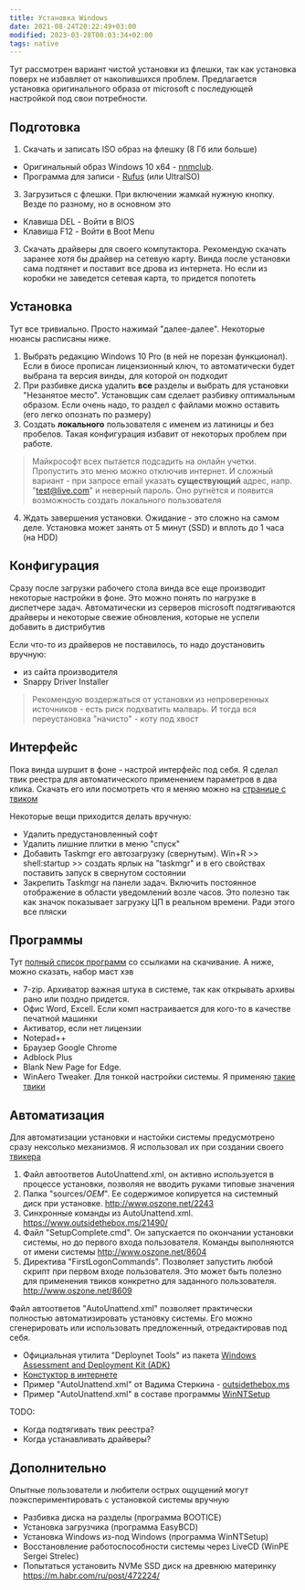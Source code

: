 ```yaml
---
title: Установка Windows
date: 2021-08-24T20:22:49+03:00
modified: 2023-03-28T00:03:34+02:00
tags: native
---
```




Тут рассмотрен вариант чистой установки из флешки, так как установка поверх не избавляет от накопившихся проблем. Предлагается установка оригинального образа от microsoft с последующей настройкой под свои потребности.
 
## Подготовка
1. Скачать и записать ISO образ на флешку (8 Гб или больше) 
- Оригинальный образ Windows 10 x64 - [nnmclub](http://nnmclub.to/forum/tracker.php?f=504&nm=windows). 
- Программа для записи - [Rufus](https://rufus.ie/) (или UltraISO)


3. Загрузиться с флешки. При включении жамкай нужную кнопку. Везде по разному, но в основном это
- Клавиша DEL - Войти в BIOS 
- Клавиша F12 - Войти в Boot Menu

3. Скачать драйверы для своего компутактора. Рекомендую скачать заранее хотя бы драйвер на сетевую карту. Винда после установки сама подтянет и поставит все дрова из интернета. Но если из коробки не заведется сетевая карта, то придется попотеть

## Установка
Тут все тривиально. Просто нажимай "далее-далее". Некоторые нюансы расписаны ниже.

1. Выбрать редакцию Windows 10 Pro (в ней не порезан функционал). Если в биосе прописан лицензионный ключ, то автоматически будет выбрана та версия винды, для которой он подходит
2. При разбивке диска удалить **все** разделы и выбрать для установки "Незанятое место". Установщик сам сделает разбивку оптимальным образом. Если очень надо, то раздел с файлами можно оставить (его легко опознать по размеру)
3. Создать **локального** пользователя с именем из латиницы и без пробелов. Такая конфигурация избавит от некоторых проблем при работе. 
> Майкрософт всех пытается подсадить на онлайн учетки. Пропустить это меню можно отключив интернет. И сложный вариант - при запросе email указать **существующий** адрес, напр. "test@live.com" и неверный пароль. Оно ругнётся и появится возможность создать локального пользователя
4. Ждать завершения установки. Ожидание - это сложно на самом деле. Установка может занять от 5 минут (SSD) и вплоть до 1 часа (на HDD)

## Конфигурация
Сразу после загрузки рабочего стола винда все еще производит некоторые настройки в фоне. Это можно понять по нагрузке в диспетчере задач. Автоматически из серверов microsoft подтягиваются драйверы и некоторые свежие обновления, которые не успели добавить в дистрибутив

Если что-то из драйверов не поставилось, то надо доустановить вручную:
- из сайта производителя
- Snappy Driver Installer

> Рекомендую воздержаться от установки из непроверенных источников - есть риск подхватить малварь. И тогда вся переустановка "начисто" - коту под хвост

## Интерфейс
Пока винда шуршит в фоне - настрой интерфейс под себя. Я сделал твик реестра для автоматического применением параметров в два клика. Скачать его или посмотреть что я меняю можно на [странице с твиком](../projects/tweaker.md)

Некоторые вещи приходится делать вручную:
- Удалить предустановленный софт
- Удалить лишние плитки в меню "спуск"
- Добавить Taskmgr его автозагрузку (свернутым). Win+R >> shell:startup >> создать ярлык на "taskmgr" и в его свойствах поставить запуск в свернутом состоянии
- Закрепить Taskmgr на панели задач. Включить постоянное отображение в области уведомлений возле часов. Это полезно так как значок показывает загрузку ЦП в реальном времени. Ради этого все пляски

## Программы
Тут [полный список программ](./windows.md) со ссылками на скачивание. 
А ниже, можно сказать, набор маст хэв

- 7-zip. Архиватор важная штука в системе, так как открывать архивы рано или поздно придется.
- Офис Word, Excell. Если комп настраивается для кого-то в качестве печатной машинки
- Активатор, если нет лицензии
- Notepad++
- Браузер Google Chrome
- Adblock Plus
- Blank New Page for Edge. 
- WinAero Tweaker. Для тонкой настройки системы. Я применяю [такие твики](https://user-images.githubusercontent.com/17731587/228089658-7b9ae657-b6c1-4554-b6c0-8574d0e1998f.png)


## Автоматизация
Для автоматизации установки и настойки системы предусмотрено сразу нексолько механизмов. Я использовал их при создании своего [твикера](../projects/tweaker.md)
1. Файл автоответов AutoUnattend.xml, он активно используется в процессе установки, позволяя не вводить руками типовые значения
2. Папка "sources/$OEM$". Ее содержимое копируется на системный диск при установке. <http://www.oszone.net/2243>
3. Cинхронные команды из AutoUnattend.xml. <https://www.outsidethebox.ms/21490/>
4. Файл "SetupComplete.cmd". Он запускается по окончании установки системы, но до первого входа пользователя. Команды выполняются от имени системы <http://www.oszone.net/8604>
5. Директива "FirstLogonCommands". Позволяет запустить любой скрипт при первом входе пользователя. Это может быть полезно для применения твиков конкретно для заданного пользователя. <http://www.oszone.net/8609>

Файл автоответов "AutoUnattend.xml" позволяет практически полностью автоматизировать установку системы. Его можно сгенерировать или использовать предложенный, отредактировав под себя. 
- Официальная утилита "Deploynet Tools" из пакета [Windows Assessment and Deployment Kit (ADK)](https://developer.microsoft.com/windows/hardware/windows-assessment-deployment-kit)
- [Констуктор в интернете](https://schneegans.de/windows/unattend-generator/)
- Пример "AutoUnattend.xml" от Вадима Стеркина - [outsidethebox.ms](https://www.outsidethebox.ms/19924/)
- Пример "AutoUnattend.xml" в составе программы [WinNTSetup](https://user-images.githubusercontent.com/17731587/228090123-11509bee-8462-4067-9656-c499421b1998.png)

TODO:
- Когда подтягивать твик реестра?
- Когда устанавливать драйверы?



## Дополнительно
Опытные пользователи и любители острых ощущений могут поэкспериментировать с установкой системы вручную
- Разбивка диска на разделы (программа BOOTICE)
- Установка загрузчика (программа EasyBCD)
- Установка Windows из-под Windows (программа WinNTSetup) 
- Восстановление работоспособности системы через LiveCD (WinPE Sergei Strelec)
- Попытаться установить NVMe SSD диск на древнюю материнку <https://m.habr.com/ru/post/472224/>






